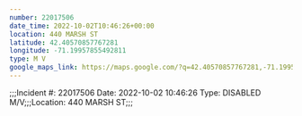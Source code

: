 ```yaml
---
number: 22017506
date_time: 2022-10-02T10:46:26+00:00
location: 440 MARSH ST
latitude: 42.40570857767281
longitude: -71.19957855492811
type: M V
google_maps_link: https://maps.google.com/?q=42.40570857767281,-71.19957855492811
---
```


;;;Incident #: 22017506  Date: 2022-10-02 10:46:26   Type: DISABLED M/V;;;Location: 440 MARSH ST;;;
